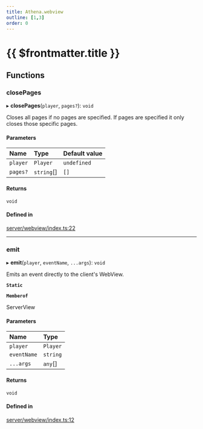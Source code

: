 ```yaml
---
title: Athena.webview
outline: [1,3]
order: 0
---
```


# {{ $frontmatter.title }}


## Functions

### closePages

▸ **closePages**(`player`, `pages?`): `void`

Closes all pages if no pages are specified.
If pages are specified it only closes those specific pages.

#### Parameters

| Name | Type | Default value |
| :------ | :------ | :------ |
| `player` | `Player` | `undefined` |
| `pages?` | `string`[] | `[]` |

#### Returns

`void`

#### Defined in

[server/webview/index.ts:22](https://github.com/Stuyk/altv-athena/blob/ae8402672/src/core/server/webview/index.ts#L22)

___

### emit

▸ **emit**(`player`, `eventName`, `...args`): `void`

Emits an event directly to the client's WebView.

**`Static`**

**`Memberof`**

ServerView

#### Parameters

| Name | Type |
| :------ | :------ |
| `player` | `Player` |
| `eventName` | `string` |
| `...args` | `any`[] |

#### Returns

`void`

#### Defined in

[server/webview/index.ts:12](https://github.com/Stuyk/altv-athena/blob/ae8402672/src/core/server/webview/index.ts#L12)
